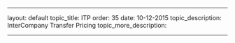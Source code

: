 ---

layout: default
topic_title: ITP
order: 35
date: 10-12-2015
topic_description:   InterCompany Transfer Pricing
topic_more_description: 


---
